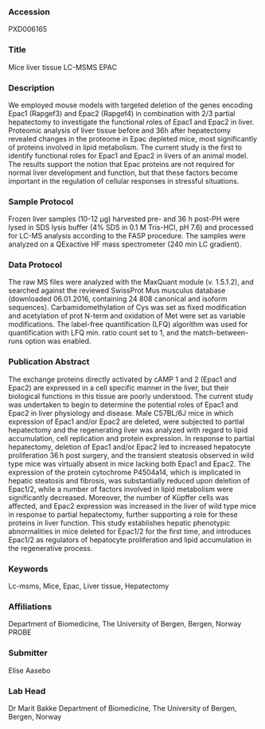 ### Accession
PXD006165

### Title
Mice liver tissue LC-MSMS EPAC

### Description
We employed mouse models with targeted deletion of the genes encoding Epac1 (Rapgef3) and Epac2 (Rapgef4) in combination with 2/3 partial hepatectomy to investigate the functional roles of Epac1 and Epac2 in liver. Proteomic analysis of liver tissue before and 36h after hepatectomy revealed changes in the proteome in Epac depleted mice, most significantly of proteins involved in lipid metabolism. The current study is the first to identify functional roles for Epac1 and Epac2 in livers of an animal model. The results support the notion that Epac proteins are not required for normal liver development and function, but that these factors become important in the regulation of cellular responses in stressful situations.

### Sample Protocol
Frozen liver samples (10-12 µg) harvested pre- and 36 h post-PH were lysed in SDS lysis buffer (4% SDS in 0.1 M Tris-HCl, pH 7.6) and processed for LC-MS analysis according to the FASP procedure. The samples were analyzed on a QExactive HF mass spectrometer (240 min LC gradient).

### Data Protocol
The raw MS files were analyzed with the MaxQuant module (v. 1.5.1.2), and searched against the reviewed SwissProt Mus musculus database (downloaded 06.01.2016, containing 24 808 canonical and isoform sequences). Carbamidomethylation of Cys was set as fixed modification and acetylation of prot N-term and oxidation of Met were set as variable modifications. The label-free quantification (LFQ) algorithm was used for quantification with LFQ min. ratio count set to 1, and the match-between-runs option was enabled.

### Publication Abstract
The exchange proteins directly activated by cAMP 1 and 2 (Epac1 and Epac2) are expressed in a cell specific manner in the liver, but their biological functions in this tissue are poorly understood. The current study was undertaken to begin to determine the potential roles of Epac1 and Epac2 in liver physiology and disease. Male C57BL/6J mice in which expression of Epac1 and/or Epac2 are deleted, were subjected to partial hepatectomy and the regenerating liver was analyzed with regard to lipid accumulation, cell replication and protein expression. In response to partial hepatectomy, deletion of Epac1 and/or Epac2 led to increased hepatocyte proliferation 36&#x2009;h post surgery, and the transient steatosis observed in wild type mice was virtually absent in mice lacking both Epac1 and Epac2. The expression of the protein cytochrome P4504a14, which is implicated in hepatic steatosis and fibrosis, was substantially reduced upon deletion of Epac1/2, while a number of factors involved in lipid metabolism were significantly decreased. Moreover, the number of K&#xfc;pffer cells was affected, and Epac2 expression was increased in the liver of wild type mice in response to partial hepatectomy, further supporting a role for these proteins in liver function. This study establishes hepatic phenotypic abnormalities in mice deleted for Epac1/2 for the first time, and introduces Epac1/2 as regulators of hepatocyte proliferation and lipid accumulation in the regenerative process.

### Keywords
Lc-msms, Mice, Epac, Liver tissue, Hepatectomy

### Affiliations
Department of Biomedicine, The University of Bergen, Bergen, Norway
PROBE

### Submitter
Elise Aasebo

### Lab Head
Dr Marit Bakke
Department of Biomedicine, The University of Bergen, Bergen, Norway


